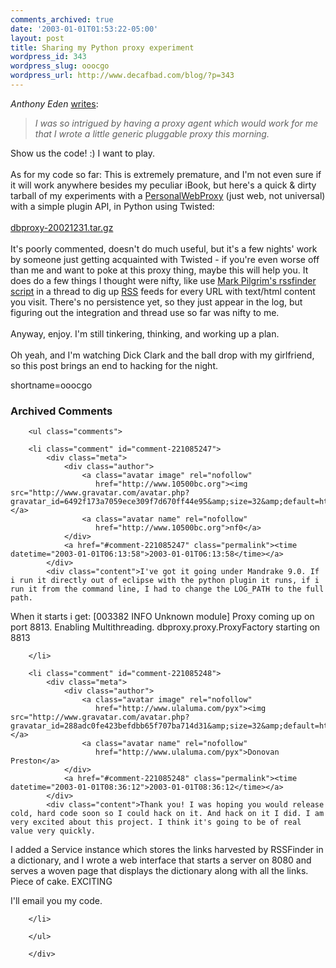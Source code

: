 ```yaml
---
comments_archived: true
date: '2003-01-01T01:53:22-05:00'
layout: post
title: Sharing my Python proxy experiment
wordpress_id: 343
wordpress_slug: ooocgo
wordpress_url: http://www.decafbad.com/blog/?p=343
---
```

<cite>Anthony Eden</cite> <a href="http://roller.anthonyeden.com/page/aeden/20021230#re_upp_take_2" target="_top">writes</a>:<blockquote><i>I was so intrigued by having a proxy agent which would work for me that I wrote a little generic pluggable proxy this morning.</i></blockquote>Show us the code! :)  I want to play.
<br /><br />
As for my code so far: This is extremely premature, and I'm not even sure if it will work anywhere besides my peculiar iBook, but here's a quick &amp; dirty tarball of my experiments with a <a href="http://www.decafbad.com/twiki/bin/view/Main/PersonalWebProxy">PersonalWebProxy</a> (just web, not universal) with a simple plugin API, in Python using Twisted:
<br /><br />
<a href="http://www.decafbad.com/downloads/dbproxy-20021231.tar.gz" target="_top">dbproxy-20021231.tar.gz</a>
<br /><br />
It's poorly commented, doesn't do much useful, but it's a few nights' work by someone just getting acquainted with Twisted - if you're even worse off than me and want to poke at this proxy thing, maybe this will help you.  It does do a few things I thought were nifty, like use <a href="http://diveintomark.org/archives/2002/08/15.html" target="_top">Mark Pilgrim's rssfinder script</a> in a thread to dig up <a href="http://www.decafbad.com/twiki/bin/view/Main/RSS">RSS</a> feeds for every URL with text/html content you visit.  There's no persistence yet, so they just appear in the log, but figuring out the integration and thread use so far was nifty to me.
<br /><br />
Anyway, enjoy.  I'm still tinkering, thinking, and working up a plan.
<br /><br />
Oh yeah, and I'm watching Dick Clark and the ball drop with my girlfriend, so this post brings an end to hacking for the night.
<!--more-->
shortname=ooocgo

<div id="comments" class="comments archived-comments">
            <h3>Archived Comments</h3>
            
        <ul class="comments">
            
        <li class="comment" id="comment-221085247">
            <div class="meta">
                <div class="author">
                    <a class="avatar image" rel="nofollow" 
                       href="http://www.10500bc.org"><img src="http://www.gravatar.com/avatar.php?gravatar_id=6492f173a7059ece309f7d670ff44e95&amp;size=32&amp;default=http://mediacdn.disqus.com/1320279820/images/noavatar32.png"/></a>
                    <a class="avatar name" rel="nofollow" 
                       href="http://www.10500bc.org">nf0</a>
                </div>
                <a href="#comment-221085247" class="permalink"><time datetime="2003-01-01T06:13:58">2003-01-01T06:13:58</time></a>
            </div>
            <div class="content">I've got it going under Mandrake 9.0. If i run it directly out of eclipse with the python plugin it runs, if i run it from the command line, I had to change the LOG_PATH to the full path.

When it starts i get:
[003382 INFO Unknown module] Proxy coming up on port 8813.
Enabling Multithreading.
dbproxy.proxy.ProxyFactory starting on 8813</div>
            
        </li>
    
        <li class="comment" id="comment-221085248">
            <div class="meta">
                <div class="author">
                    <a class="avatar image" rel="nofollow" 
                       href="http://www.ulaluma.com/pyx"><img src="http://www.gravatar.com/avatar.php?gravatar_id=288adc0fe423befdbb65f707ba714d31&amp;size=32&amp;default=http://mediacdn.disqus.com/1320279820/images/noavatar32.png"/></a>
                    <a class="avatar name" rel="nofollow" 
                       href="http://www.ulaluma.com/pyx">Donovan Preston</a>
                </div>
                <a href="#comment-221085248" class="permalink"><time datetime="2003-01-01T08:36:12">2003-01-01T08:36:12</time></a>
            </div>
            <div class="content">Thank you! I was hoping you would release cold, hard code soon so I could hack on it. And hack on it I did. I am very excited about this project. I think it's going to be of real value very quickly.

I added a Service instance which stores the links harvested by RSSFinder in a dictionary, and I wrote a web interface that starts a server on 8080 and serves a woven page that displays the dictionary along with all the links. Piece of cake. EXCITING

I'll email you my code.</div>
            
        </li>
    
        </ul>
    
        </div>
    
